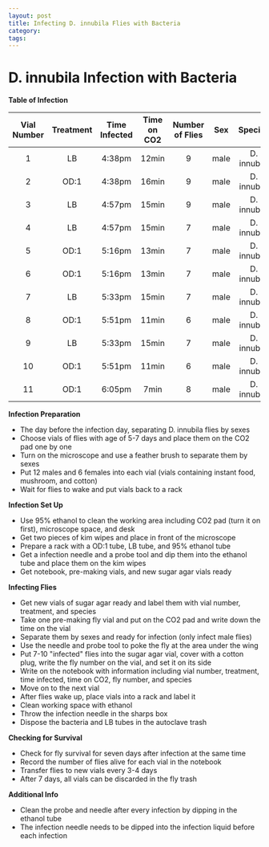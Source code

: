 ```yaml
---
layout: post
title: Infecting D. innubila Flies with Bacteria
category:
tags:
---
```


# D. innubila Infection with Bacteria

**Table of Infection**

**Vial Number**|**Treatment**|**Time Infected**|**Time on CO2**|**Number of Flies**|**Sex**|**Species**
:------:|:------------:|:---------:|:----------:|:-------------:|:------:|:-------------:
1|LB|4:38pm|12min|9|male|D. innubila
2|OD:1|4:38pm|16min|9|male|D. innubila
3|LB|4:57pm|15min|9|male|D. innubila
4|LB|4:57pm|15min|7|male|D. innubila
5|OD:1|5:16pm|13min|7|male|D. innubila
6|OD:1|5:16pm|13min|7|male|D. innubila
7|LB|5:33pm|15min|7|male|D. innubila
8|OD:1|5:51pm|11min|6|male|D. innubila
9|LB|5:33pm|15min|7|male|D. innubila
10|OD:1|5:51pm|11min|6|male|D. innubila
11|OD:1|6:05pm|7min|8|male|D. innubila

**Infection Preparation**
- The day before the infection day, separating D. innubila flies by sexes
- Choose vials of flies with age of 5-7 days and place them on the CO2 pad one by one
- Turn on the microscope and use a feather brush to separate them by sexes
- Put 12 males and 6 females into each vial (vials containing instant food, mushroom, and cotton)
- Wait for flies to wake and put vials back to a rack

**Infection Set Up**
- Use 95% ethanol to clean the working area including CO2 pad (turn it on first), microscope space, and desk
- Get two pieces of kim wipes and place in front of the microscope
- Prepare a rack with a OD:1 tube, LB tube, and 95% ethanol tube
- Get a infection needle and a probe tool and dip them into the ethanol tube and place them on the kim wipes
- Get notebook, pre-making vials, and new sugar agar vials ready

**Infecting Flies**
- Get new vials of sugar agar ready and label them with vial number, treatment, and species
- Take one pre-making fly vial and put on the CO2 pad and write down the time on the vial
- Separate them by sexes and ready for infection (only infect male flies)
- Use the needle and probe tool to poke the fly at the area under the wing
- Put 7-10 "infected" flies into the sugar agar vial, cover with a cotton plug, write the fly number on the vial, and set it on its side
- Write on the notebook with information including vial number, treatment, time infected, time on CO2, fly number, and species
- Move on to the next vial
- After flies wake up, place vials into a rack and label it
- Clean working space with ethanol
- Throw the infection needle in the sharps box
- Dispose the bacteria and LB tubes in the autoclave trash

**Checking for Survival**
- Check for fly survival for seven days after infection at the same time
- Record the number of flies alive for each vial in the notebook
- Transfer flies to new vials every 3-4 days
- After 7 days, all vials can be discarded in the fly trash

**Additional Info**
- Clean the probe and needle after every infection by dipping in the ethanol tube
- The infection needle needs to be dipped into the infection liquid before each infection